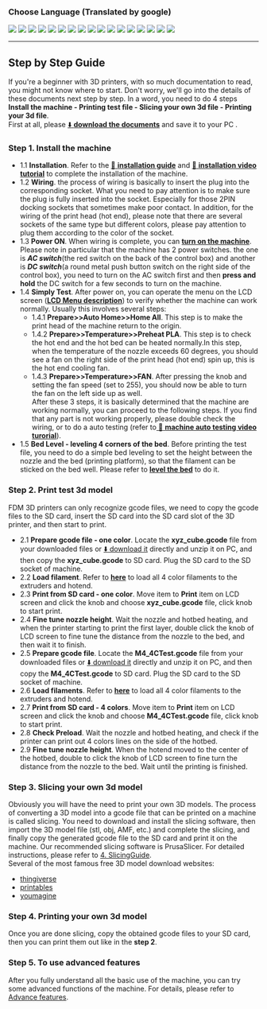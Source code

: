### Choose Language (Translated by google)
[![](../../lanpic/ES.png)](https://github-com.translate.goog/ZONESTAR3D/Z9/tree/main/Z9V5/Z9V5_MK4/step_by_step.md?_x_tr_sl=en&_x_tr_tl=es)
[![](../../lanpic/FR.png)](https://github-com.translate.goog/ZONESTAR3D/Z9/tree/main/Z9V5/Z9V5_MK4/step_by_step.md?_x_tr_sl=en&_x_tr_tl=fr)
[![](../../lanpic/PT.png)](https://github-com.translate.goog/ZONESTAR3D/Z9/tree/main/Z9V5/Z9V5_MK4/step_by_step.md?_x_tr_sl=en&_x_tr_tl=pt)
[![](../../lanpic/DE.png)](https://github-com.translate.goog/ZONESTAR3D/Z9/tree/main/Z9V5/Z9V5_MK4/step_by_step.md?_x_tr_sl=en&_x_tr_tl=de)
[![](../../lanpic/IT.png)](https://github-com.translate.goog/ZONESTAR3D/Z9/tree/main/Z9V5/Z9V5_MK4/step_by_step.md?_x_tr_sl=en&_x_tr_tl=it)
[![](../../lanpic/PL.png)](https://github-com.translate.goog/ZONESTAR3D/Z9/tree/main/Z9V5/Z9V5_MK4/step_by_step.md?_x_tr_sl=en&_x_tr_tl=pl)
[![](../../lanpic/RU.png)](https://github-com.translate.goog/ZONESTAR3D/Z9/tree/main/Z9V5/Z9V5_MK4/step_by_step.md?_x_tr_sl=en&_x_tr_tl=ru)
[![](../../lanpic/GR.png)](https://github-com.translate.goog/ZONESTAR3D/Z9/tree/main/Z9V5/Z9V5_MK4/step_by_step.md?_x_tr_sl=en&_x_tr_tl=el)
[![](../../lanpic/JP.png)](https://github-com.translate.goog/ZONESTAR3D/Z9/tree/main/Z9V5/Z9V5_MK4/step_by_step.md?_x_tr_sl=en&_x_tr_tl=ja)
[![](../../lanpic/KR.png)](https://github-com.translate.goog/ZONESTAR3D/Z9/tree/main/Z9V5/Z9V5_MK4/step_by_step.md?_x_tr_sl=en&_x_tr_tl=ko)
[![](../../lanpic/ID.png)](https://github-com.translate.goog/ZONESTAR3D/Z9/tree/main/Z9V5/Z9V5_MK4/step_by_step.md?_x_tr_sl=en&_x_tr_tl=id)
[![](../../lanpic/TH.png)](https://github-com.translate.goog/ZONESTAR3D/Z9/tree/main/Z9V5/Z9V5_MK4/step_by_step.md?_x_tr_sl=en&_x_tr_tl=th)
[![](../../lanpic/VN.png)](https://github-com.translate.goog/ZONESTAR3D/Z9/tree/main/Z9V5/Z9V5_MK4/step_by_step.md?_x_tr_sl=en&_x_tr_tl=vi)
[![](../../lanpic/IL.png)](https://github-com.translate.goog/ZONESTAR3D/Z9/tree/main/Z9V5/Z9V5_MK4/step_by_step.md?_x_tr_sl=en&_x_tr_tl=iw)
[![](../../lanpic/SA.png)](https://github-com.translate.goog/ZONESTAR3D/Z9/tree/main/Z9V5/Z9V5_MK4/step_by_step.md?_x_tr_sl=en&_x_tr_tl=ar)
[![](../../lanpic/TR.png)](https://github-com.translate.goog/ZONESTAR3D/Z9/tree/main/Z9V5/Z9V5_MK4/step_by_step.md?_x_tr_sl=en&_x_tr_tl=tr)
[![](../../lanpic/CN.png)](https://github-com.translate.goog/ZONESTAR3D/Z9/tree/main/Z9V5/Z9V5_MK4/step_by_step.md?_x_tr_sl=en&_x_tr_tl=zh-CN)

----
## Step by Step Guide
If you're a beginner with 3D printers, with so much documentation to read, you might not know where to start. Don't worry, we'll go into the details of these documents next step by step. In a word, you need to do 4 steps **Install the machine - Printing test file - Slicing your own 3d file - Printing your 3d file**.      
First at all, please [:arrow_down: **download the documents**](https://downgit.github.io/#/home?url=https:%2F%2Fgithub.com%2FZONESTAR3D%2FZ8P%2Ftree%2Fmain%2FZ8P-MK2) and save it to your PC .

### Step 1. Install the machine
- 1.1 **Installation**. Refer to the [:blue_book: **installation guide**](./1-Installation_Guide/readme.md) and [ :movie_camera: **installation video tutorial**](https://youtu.be/YV3dSoo5NOM) to complete the installation of the machine. 
- 1.2 **Wiring**. the process of wiring is basically to insert the plug into the corresponding socket. What you need to pay attention is to make sure the plug is fully inserted into the socket. Especially for those 2PIN docking sockets that sometimes make poor contact. In addition, for the wiring of the print head (hot end), please note that there are several sockets of the same type but different colors, please pay attention to plug them according to the color of the socket.
- 1.3 **Power ON**. When wiring is complete, you can [**turn on the machine**](https://github.com/ZONESTAR3D/Z8P/tree/main/Z8P-MK2/2-Operation_Guide#power-on). Please note in particular that the machine has 2 power switches. the one is ***AC switch***(the red switch on the back of the control box) and another is ***DC switch***(a round metal push button switch on the right side of the control box), you need to turn on the AC switch first and then **press and hold** the DC switch for a few seconds to turn on the machine.
- 1.4 **Simply Test**. After power on, you can operate the menu on the LCD screen ([**LCD Menu description**](./1.Installation_and_User_Guide/LCD_DWIN_MENU_Description.md)) to verify whether the machine can work normally. Usually this involves several steps:
  - 1.4.1 **Prepare>>Auto Home>>Home All**. This step is to make the print head of the machine return to the origin.
  - 1.4.2 **Prepare>>Temperature>>Preheat PLA**. This step is to check the hot end and the hot bed can be heated normally.In this step, when the temperature of the nozzle exceeds 60 degrees, you should see a fan on the right side of the print head (hot end) spin up, this is the hot end cooling fan. 
  - 1.4.3 **Prepare>>Temperature>>FAN**. After pressing the knob and setting the fan speed (set to 255), you should now be able to turn the fan on the left side up as well.   
  After these 3 steps, it is basically determined that the machine are working normally, you can proceed to the following steps. If you find that any part is not working properly, please double check the wiring, or to do a auto testing (refer to[ :movie_camera: **machine auto testing video turorial**](https://youtu.be/Mf92BlmKA0A)).
- 1.5 **Bed Level - leveling 4 corners of the bed**. Before printing the test file, you need to do a simple bed leveling to set the height between the nozzle and the bed (printing platform), so that the filament can be sticked on the bed well. Please refer to [**level the bed**](https://github.com/ZONESTAR3D/Z8P/tree/main/Z8P-MK2/2-Operation_Guide#level-the-bed) to do it.

### Step 2. Print test 3d model
FDM 3D printers can only recognize gcode files, we need to copy the gcode files to the SD card, insert the SD card into the SD card slot of the 3D printer, and then start to print.
- 2.1 **Prepare gcode file - one color**. Locate the **xyz_cube.gcode** file from your downloaded files or [:arrow_down: download it](./3-TestGcode/xyz_cube.zip) directly and unzip it on PC, and then copy the **xyz_cube.gcode** to SD card. Plug the SD card to the SD socket of machine.
- 2.2 **Load filament**. Refer to [**here**](https://github.com/ZONESTAR3D/Z8P/tree/main/Z8P-MK2/2-Operation_Guide#load-filaments) to load all 4 color filaments to the extruders and hotend.
- 2.3 **Print from SD card - one color**. Move item to **Print** item on LCD screen and click the knob and choose **xyz_cube.gcode** file, click knob to start print.
- 2.4 **Fine tune nozzle height**. Wait the nozzle and hotbed heating, and when the printer starting to print the first layer, double click the knob of LCD screen to fine tune the distance from the nozzle to the bed, and then wait it to finish.
- 2.5 **Prepare gcode file**. Locate the **M4_4CTest.gcode** file from your downloaded files or [:arrow_down: download it](./3-TestGcode/M4_4CTest.zip) directly and  unzip it on PC, and then copy the **M4_4CTest.gcode** to SD card. Plug the SD card to the SD socket of machine.
- 2.6 **Load filaments**. Refer to [**here**](https://github.com/ZONESTAR3D/Z8P/tree/main/Z8P-MK2/2-Operation_Guide#load-filaments) to load all 4 color filaments to the extruders and hotend.
- 2.7 **Print from SD card - 4 colors**. Move item to **Print** item on LCD screen and click the knob and choose **M4_4CTest.gcode** file, click knob to start print.
- 2.8 **Check Preload**. Wait the nozzle and hotbed heating, and check if the printer can print out 4 colors lines on the side of the hotbed.
- 2.9 **Fine tune nozzle height**. When the hotend moved to the center of the hotbed, double to click the knob of LCD screen to fine turn the distance from the nozzle to the bed. Wait until the printing is finished.

### Step 3. Slicing your own 3d model
Obviously you will have the need to print your own 3D models. The process of converting a 3D model into a gcode file that can be printed on a machine is called slicing. You need to download and install the slicing software, then import the 3D model file (stl, obj, AMF, etc.) and complete the slicing, and finally copy the generated gcode file to the SD card and print it on the machine. Our recommended slicing software is PrusaSlicer. For detailed instructions, please refer to [4. SlicingGuide](https://github.com/ZONESTAR3D/Z8P/tree/main/Z8P-MK2/4-SlicingGuide).   
Several of the most famous free 3D model download websites:
- [thingiverse](https://www.thingiverse.com/)  
- [printables](https://www.printables.com/)  
- [youmagine](https://www.youmagine.com/)   

### Step 4. Printing your own 3d model
Once you are done slicing, copy the obtained gcode files to your SD card, then you can print them out like in the **step 2**.

### Step 5. To use advanced features
After you fully understand all the basic use of the machine, you can try some advanced functions of the machine. For details, please refer to [Advance features](https://github.com/ZONESTAR3D/Z9/tree/main/Z9V5/Z9V5-MK4#2-test-gcode).


